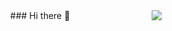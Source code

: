 <div style="display: flex; flex-direction: row; justify-content: space-evenly;">
  ### Hi there 👋
  <img src="https://i.pinimg.com/originals/9d/9f/d1/9d9fd196fa5d40637f115431cf75683e.gif](https://w7.pngwing.com/pngs/382/784/png-transparent-pokemon-yellow-pokemon-heartgold-and-soulsilver-charizard-pixel-art-pyssla-pokemon-fictional-character-pokemon-sprite.png">
</div>

<!--
**sh66n/sh66n** is a ✨ _special_ ✨ repository because its `README.md` (this file) appears on your GitHub profile.

Here are some ideas to get you started:

- 🔭 I’m currently working on ...
- 🌱 I’m currently learning ...
- 👯 I’m looking to collaborate on ...
- 🤔 I’m looking for help with ...
- 💬 Ask me about ...
- 📫 How to reach me: ...
- 😄 Pronouns: ...
- ⚡ Fun fact: ...
-->
